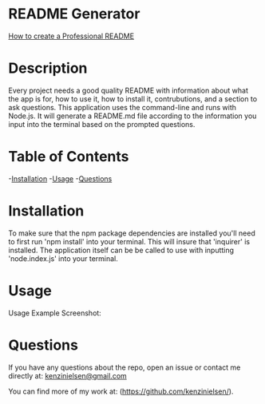 # README Generator
[How to create a Professional README](./readme-guide.md)

# Description
Every project needs a good quality README with information about what the app is for, how to use it, how to install it, contrubutions, and a section to ask questions. 
This application uses the command-line and runs with Node.js. It will generate a README.md file according to the information you input into the terminal based on the prompted questions.

# Table of Contents 
 -[Installation](#installation)
 -[Usage](#usage)
 -[Questions](#questions)

# Installation

To make sure that the npm package dependencies are installed you'll need to first run 'npm install' into your terminal. This will insure that 'inquirer' is installed. The application itself can be be called to use with inputting 'node.index.js' into your terminal.
# Usage
Usage Example Screenshot:

# Questions
 If you have any questions about the repo, open an issue or contact me directly at:
 kenzinielsen@gmail.com

You can find more of my work at: (https://github.com/kenzinielsen/).
